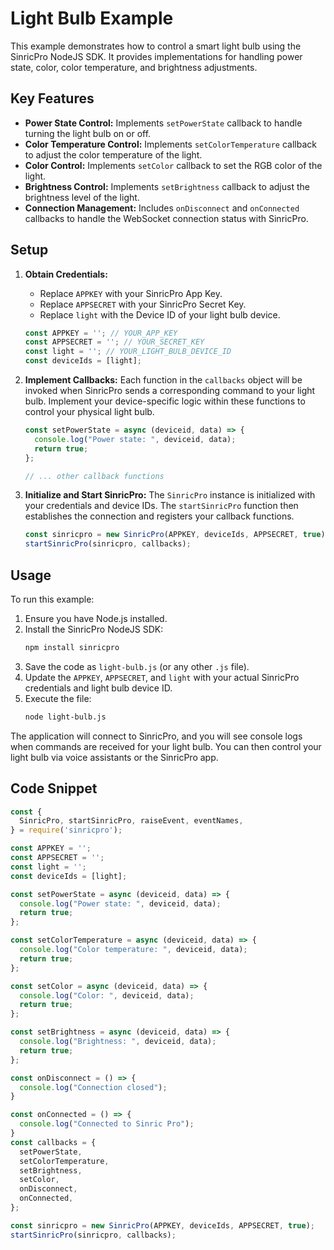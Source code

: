 # Light Bulb Example

This example demonstrates how to control a smart light bulb using the SinricPro NodeJS SDK. It provides implementations for handling power state, color, color temperature, and brightness adjustments.

## Key Features

-   **Power State Control:** Implements `setPowerState` callback to handle turning the light bulb on or off.
-   **Color Temperature Control:** Implements `setColorTemperature` callback to adjust the color temperature of the light.
-   **Color Control:** Implements `setColor` callback to set the RGB color of the light.
-   **Brightness Control:** Implements `setBrightness` callback to adjust the brightness level of the light.
-   **Connection Management:** Includes `onDisconnect` and `onConnected` callbacks to handle the WebSocket connection status with SinricPro.

## Setup

1.  **Obtain Credentials:**
    *   Replace `APPKEY` with your SinricPro App Key.
    *   Replace `APPSECRET` with your SinricPro Secret Key.
    *   Replace `light` with the Device ID of your light bulb device.

    ```javascript
    const APPKEY = ''; // YOUR_APP_KEY
    const APPSECRET = ''; // YOUR_SECRET_KEY
    const light = ''; // YOUR_LIGHT_BULB_DEVICE_ID
    const deviceIds = [light];
    ```

2.  **Implement Callbacks:**
    Each function in the `callbacks` object will be invoked when SinricPro sends a corresponding command to your light bulb. Implement your device-specific logic within these functions to control your physical light bulb.

    ```javascript
    const setPowerState = async (deviceid, data) => {
      console.log("Power state: ", deviceid, data);
      return true;
    };

    // ... other callback functions
    ```

3.  **Initialize and Start SinricPro:**
    The `SinricPro` instance is initialized with your credentials and device IDs. The `startSinricPro` function then establishes the connection and registers your callback functions.

    ```javascript
    const sinricpro = new SinricPro(APPKEY, deviceIds, APPSECRET, true);
    startSinricPro(sinricpro, callbacks);
    ```

## Usage

To run this example:

1.  Ensure you have Node.js installed.
2.  Install the SinricPro NodeJS SDK:
    ```bash
    npm install sinricpro
    ```
3.  Save the code as `light-bulb.js` (or any other `.js` file).
4.  Update the `APPKEY`, `APPSECRET`, and `light` with your actual SinricPro credentials and light bulb device ID.
5.  Execute the file:
    ```bash
    node light-bulb.js
    ```

The application will connect to SinricPro, and you will see console logs when commands are received for your light bulb. You can then control your light bulb via voice assistants or the SinricPro app.

## Code Snippet

```javascript
const {
  SinricPro, startSinricPro, raiseEvent, eventNames,
} = require('sinricpro');

const APPKEY = '';
const APPSECRET = '';
const light = '';
const deviceIds = [light];

const setPowerState = async (deviceid, data) => {
  console.log("Power state: ", deviceid, data);
  return true;
};

const setColorTemperature = async (deviceid, data) => {
  console.log("Color temperature: ", deviceid, data);
  return true;
};

const setColor = async (deviceid, data) => {
  console.log("Color: ", deviceid, data);
  return true;
};

const setBrightness = async (deviceid, data) => {
  console.log("Brightness: ", deviceid, data);
  return true;
};

const onDisconnect = () => {
  console.log("Connection closed");
}

const onConnected = () => {
  console.log("Connected to Sinric Pro");
}
const callbacks = {
  setPowerState,
  setColorTemperature,
  setBrightness,
  setColor,
  onDisconnect,
  onConnected,
};

const sinricpro = new SinricPro(APPKEY, deviceIds, APPSECRET, true);
startSinricPro(sinricpro, callbacks);
```
